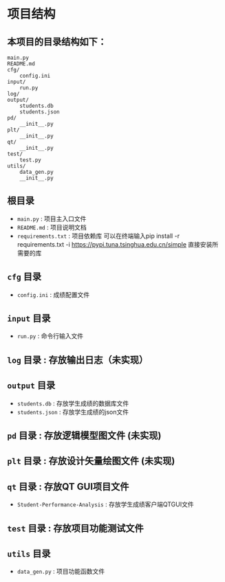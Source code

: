 #  项目结构
## 本项目的目录结构如下：
    main.py
    README.md
    cfg/
        config.ini
    input/
        run.py
    log/
    output/
        students.db
        students.json
    pd/
        __init__.py
    plt/
        __init__.py
    qt/
        __init__.py
    test/
        test.py
    utils/
        data_gen.py
        __init__.py

## 根目录
- `main.py` : 项目主入口文件
- `README.md` : 项目说明文档
- `requirements.txt` : 项目依赖库  可以在终端输入pip install -r requirements.txt -i https://pypi.tuna.tsinghua.edu.cn/simple 直接安装所需要的库

## `cfg` 目录
- `config.ini` : 成绩配置文件

## `input` 目录
- `run.py` : 命令行输入文件

## `log` 目录 : 存放输出日志（未实现）

## `output` 目录
- `students.db` : 存放学生成绩的数据库文件
- `students.json` : 存放学生成绩的json文件

## `pd` 目录 : 存放逻辑模型图文件 (未实现)


## `plt` 目录 : 存放设计矢量绘图文件 (未实现)

## `qt` 目录 : 存放QT GUI项目文件 
- `Student-Performance-Analysis` : 存放学生成绩客户端QTGUI文件

## `test` 目录 : 存放项目功能测试文件

## `utils` 目录 
- `data_gen.py` : 项目功能函数文件




